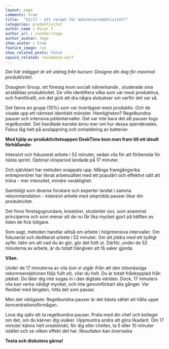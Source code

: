 ```yaml
---
layout: page
comments: true
title:  "52/17 - ett recept för monsterproduktivitet?"
categories: produktivitet
author_name : Oscar T.
author_url : /author/tege
author_avatar: tege
show_avatar : true
feature_image: run
show_related_posts: false
square_related: recommend-wolf
---
```



*Det här inlägget är ett utdrag från kursen: Designa din dag för maximal produktivitet.*

Draugiem Group, ett företag inom socialt nätverkande , studerade sina anställdas produktivitet. De ville identifiera vilka som var mest produktiva, och framförallt, om det gick att dra några slutsatser om varför det var så.

Det fanns en grupp (10%) som var överlägset mest produktiv. Och de visade upp ett närmast identiskt mönster.
Hemligheten? Regelbundna pauser och intensiva jobbintervaller.
Det var inte bara det att pauser togs regelbundet. Det handlade kanske ännu mer om hur dessa spenderades. Fokus låg helt på avslappning och omladdning av batterier.


**Med hjälp av produktivitetsappen DeskTime kom man fram till ett idealt förhållande:**

Intensivt och fokuserat arbete i 52 minuter, sedan vila för att förbereda för nästa sprint. Optimal viloperiod landade på 17 minuter.

Och självklart har metoden snappats upp. Många framgångsrika entreprenörer har liknat arbetssättet med ett populärt och effektivt sätt att träna - mer intensitet, mindre varaktighet.


Samtidigt som diverse forskare och experter landat i samma rekommendation - intensivt arbete med utspridda pauser ökar din produktivitet.

Det finns företagsgrundare, kreatörer, studenter osv, som anammat principerna och som menar att de nu får lika mycket gjort på hälften av tiden de fick tidigare. 

Som sagt, metoden handlar alltså om arbete i högintensiva intervaller. Om fokuserat och dedikerat arbete i 52 minuter. Om att jobba med ett tydligt syfte. Idén om att vad du än gör, gör det fullt ut. Därför, under de 52 minuterna av arbete, är du totalt hängiven att få saker gjorda.


**Vilan.**

Under de 17 minuterna av vila (om vi utgår ifrån att den tidsmässiga rekommendationen följs fullt ut), vilar du helt. Du är totalt frånkopplad från jobbet. Du låter dig inte sugas in i den digitala världen. Dock, 17 minuters vila kan verka väldigt mycket, och inte genomförbart alla gånger. Var flexibel med längden, hitta det som passar.

Men det viktigaste: Regelbundna pauser är det bästa sättet att hålla uppe koncentrationsförmågan.

Lova dig själv att ta regelbundna pauser. Prata med din chef och kolleger om det, om du känner dig osäker. Uppmuntra andra att göra likadant. Om 17 minuter känns helt orealistiskt, för dig eller chefen, ta 5 eller 10 minuter istället och se vilken effekt det har. Resultaten kan överraska

**Testa och diskutera gärna!**



